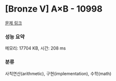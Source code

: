 # [Bronze V] A×B - 10998 

[문제 링크](https://www.acmicpc.net/problem/10998) 

### 성능 요약

메모리: 17704 KB, 시간: 208 ms

### 분류

사칙연산(arithmetic), 구현(implementation), 수학(math)

